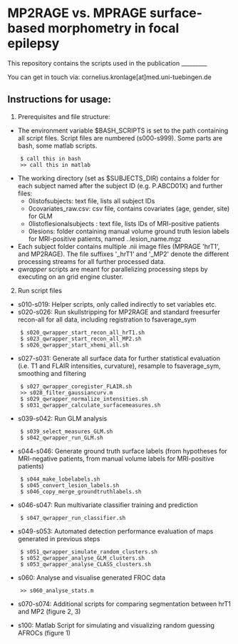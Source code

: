 # MP2RAGE vs. MPRAGE surface-based morphometry in focal epilepsy

This repository contains the scripts used in the publication _________

You can get in touch via: cornelius.kronlage[at]med.uni-tuebingen.de

## Instructions for usage:
1) Prerequisites and file structure:
- The environment variable $BASH_SCRIPTS is set to the path containing all script files. Script files are numbered (s000-s999). Some parts are bash, some matlab scripts.
``` 
	$ call this in bash
	>> call this in matlab
```
- The working directory (set as $SUBJECTS_DIR) contains a folder for each subject named after the subject ID (e.g. P.ABCD01X) and further files:
	- 0listofsubjects: text file, lists all subject IDs
	- 0covariates_raw.csv: csv file, contains covariates (age, gender, site) for GLM
	- 0listoflesionalsubjects : text file, lists IDs of MRI-positive patients
	- 0lesions: folder containing manual volume ground truth lesion labels for MRI-positive patients, named <ID>.<hemi>.lesion_name.mgz
- Each subject folder contains multiple .nii image files (MPRAGE 'hrT1', and MP2RAGE). The file suffixes '_hrT1' and '_MP2' denote the different processing streams for all further processed data.
- *qwrapper* scripts are meant for parallelizing processing steps by executing on an grid engine cluster.

2) Run script files
- s010-s019: Helper scripts, only called indirectly to set variables etc.
- s020-s026: Run skullstripping for MP2RAGE and standard freesurfer recon-all for all data, including registration to fsaverage_sym
```
	$ s020_qwrapper_start_recon_all_hrT1.sh
	$ s023_qwrapper_start_recon_all_MP2.sh
	$ s026_qwrapper_start_xhemi_all.sh
```
- s027-s031: Generate all surface data for further statistical evaluation (i.e.  T1 and FLAIR intensities, curvature), resample to fsaverage_sym, smoothing and filtering
```
	$ s027_qwrapper_coregister_FLAIR.sh
	>> s028_filter_gaussiancurv.m
	$ s029_qwrapper_normalize_intensities.sh
	$ s031_qwrapper_calculate_surfacemeasures.sh
```
- s039-s042: Run GLM analysis 
```
	$ s039_select_measures_GLM.sh
	$ s042_qwrapper_run_GLM.sh
```
- s044-s046: Generate ground truth surface labels (from hypotheses for MRI-negative patients, from manual volume labels for MRI-positive patients)
```
	$ s044_make_lobelabels.sh
	$ s045_convert_lesion_labels.sh
	$ s046_copy_merge_groundtruthlabels.sh
```
- s046-s047: Run multivariate classifier training and prediction
```
	$ s047_qwrapper_run_classifier.sh
```
- s049-s053: Automated detection performance evaluation of maps generated in previous steps
```
	$ s051_qwrapper_simulate_random_clusters.sh
	$ s052_qwrapper_analyse_GLM_clusters.sh
	$ s053_qwrapper_analyse_CLASS_clusters.sh
```
- s060: Analyse and visualise generated FROC data
```
	>> s060_analyse_stats.m
```
- s070-s074: Additional scripts for comparing segmentation between hrT1 and MP2 (figure 2, 3)

- s100: Matlab Script for simulating and visualizing random guessing AFROCs (figure 1)
